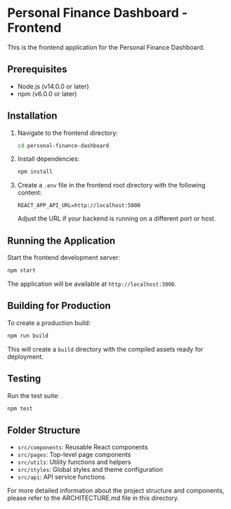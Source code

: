 # Personal Finance Dashboard - Frontend

This is the frontend application for the Personal Finance Dashboard.

## Prerequisites

- Node.js (v14.0.0 or later)
- npm (v6.0.0 or later)

## Installation

1. Navigate to the frontend directory:
   ```bash
   cd personal-finance-dashboard
   ```

2. Install dependencies:
   ```bash
   npm install
   ```

3. Create a `.env` file in the frontend root directory with the following content:
   ```
   REACT_APP_API_URL=http://localhost:5000
   ```
   Adjust the URL if your backend is running on a different port or host.

## Running the Application

Start the frontend development server:
```bash
npm start
```
The application will be available at `http://localhost:3000`.

## Building for Production

To create a production build:
```bash
npm run build
```
This will create a `build` directory with the compiled assets ready for deployment.

## Testing

Run the test suite:
```bash
npm test
```

## Folder Structure

- `src/components`: Reusable React components
- `src/pages`: Top-level page components
- `src/utils`: Utility functions and helpers
- `src/styles`: Global styles and theme configuration
- `src/api`: API service functions

For more detailed information about the project structure and components, please refer to the ARCHITECTURE.md file in this directory.